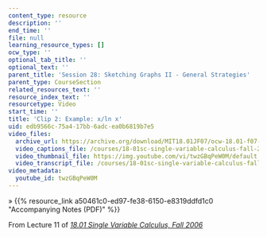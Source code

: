 ```yaml
---
content_type: resource
description: ''
end_time: ''
file: null
learning_resource_types: []
ocw_type: ''
optional_tab_title: ''
optional_text: ''
parent_title: 'Session 28: Sketching Graphs II - General Strategies'
parent_type: CourseSection
related_resources_text: ''
resource_index_text: ''
resourcetype: Video
start_time: ''
title: 'Clip 2: Example: x/ln x'
uid: edb9566c-75a4-17bb-6adc-ea0b6819b7e5
video_files:
  archive_url: https://archive.org/download/MIT18.01JF07/ocw-18.01-f07-lec11_300k.mp4
  video_captions_file: /courses/18-01sc-single-variable-calculus-fall-2010/7c5b51af4d3c5c1d8511e6da472f5d51_twzGBqPeW0M.vtt
  video_thumbnail_file: https://img.youtube.com/vi/twzGBqPeW0M/default.jpg
  video_transcript_file: /courses/18-01sc-single-variable-calculus-fall-2010/df2f25220e03e1b8afa621e79f4954cf_twzGBqPeW0M.pdf
video_metadata:
  youtube_id: twzGBqPeW0M
---
```


» {{% resource_link a50461c0-ed97-fe38-6150-e8319ddfd1c0 "Accompanying Notes (PDF)" %}}

From Lecture 11 of [_18.01 Single Variable Calculus, Fall 2006_](/courses/18-01-single-variable-calculus-fall-2006/video_galleries/video-lectures)